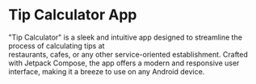 # Tip Calculator App
"Tip Calculator" is a sleek and intuitive app designed to streamline the process of calculating tips at\
restaurants, cafes, or any other service-oriented establishment. Crafted with Jetpack Compose, the app offers a modern and responsive user interface, making it a breeze to use on any Android device.
